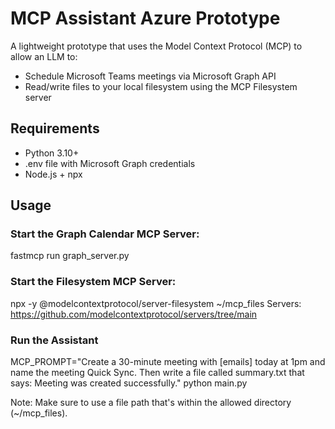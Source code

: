 # MCP Assistant Azure Prototype

A lightweight prototype that uses the Model Context Protocol (MCP) to allow an LLM to:

- Schedule Microsoft Teams meetings via Microsoft Graph API
- Read/write files to your local filesystem using the MCP Filesystem server

## Requirements

- Python 3.10+
- .env file with Microsoft Graph credentials
- Node.js + npx

## Usage

### Start the Graph Calendar MCP Server:
fastmcp run graph_server.py

### Start the Filesystem MCP Server:
npx -y @modelcontextprotocol/server-filesystem ~/mcp_files
Servers: https://github.com/modelcontextprotocol/servers/tree/main

### Run the Assistant
MCP_PROMPT="Create a 30-minute meeting with [emails] today at 1pm and name the meeting Quick Sync.
Then write a file called summary.txt that says: Meeting was created successfully."  python main.py

Note: Make sure to use a file path that's within the allowed directory (~/mcp_files).